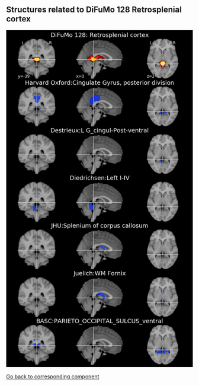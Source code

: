 


## Structures related to DiFuMo 128 Retrosplenial cortex

![95](95.jpg "Structures related to DiFuMo 128 Retrosplenial cortex")

[Go back to corresponding component](https://parietal-inria.github.io/DiFuMo/128/html/95.html)